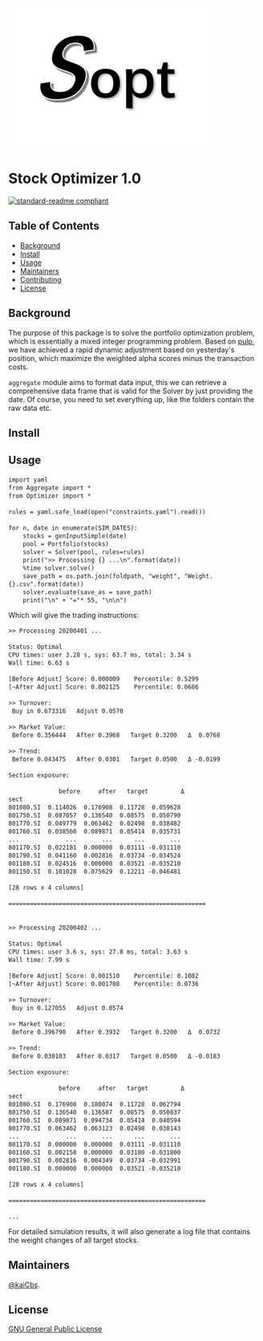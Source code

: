 ![Logo](resource/logo.png)

# Stock Optimizer 1.0
[![standard-readme compliant](https://img.shields.io/badge/readme%20style-standard-brightgreen.svg?style=flat-square)](https://github.com/RichardLitt/standard-readme)

## Table of Contents

- [Background](#background)
- [Install](#install)
- [Usage](#usage)
- [Maintainers](#maintainers)
- [Contributing](#contributing)
- [License](#license)

## Background

The purpose of this package is to solve the portfolio optimization problem, which is essentially a mixed integer programming problem. Based on [pulp](https://pypi.org/project/PuLP/), we have achieved a rapid dynamic adjustment based on yesterday's position, which maximize the weighted alpha scores minus the transaction costs.


`aggregate` module aims to format data input, this we can retrieve a comprehensive data frame that is valid for the Solver by just providing the date. Of course, you need to set everything up, like the folders contain the raw data etc.

## Install


## Usage

```
import yaml
from Aggregate import *
from Optimizer import *

rules = yaml.safe_load(open("constraints.yaml").read())
         
for n, date in enumerate(SIM_DATES):
    stocks = genInputSimple(date)
    pool = Portfolio(stocks)
    solver = Solver(pool, rules=rules)
    print(">> Processing {} ...\n".format(date))
    %time solver.solve()
    save_path = os.path.join(foldpath, "weight", "Weight.{}.csv".format(date))
    solver.evaluate(save_as = save_path)
    print("\n" + "="* 55, "\n\n")
```

Which will give the trading instructions:

```
>> Processing 20200401 ...

Status: Optimal
CPU times: user 3.28 s, sys: 63.7 ms, total: 3.34 s
Wall time: 6.63 s

[Before Adjust] Score: 0.000009    Percentile: 0.5299
[~After Adjust] Score: 0.002125    Percentile: 0.0686

>> Turnover:    
 Buy in 0.673316   Adjust 0.0570

>> Market Value:
 Before 0.356444   After 0.3968   Target 0.3200   Δ  0.0768 

>> Trend:       
 Before 0.043475   After 0.0301   Target 0.0500   Δ -0.0199

Section exposure:

              before     after   target         Δ
sect                                            
801080.SI  0.114026  0.176908  0.11728  0.059628
801750.SI  0.087057  0.136540  0.08575  0.050790
801770.SI  0.049779  0.063462  0.02498  0.038482
801760.SI  0.038560  0.089871  0.05414  0.035731
...             ...       ...      ...       ...
801170.SI  0.022181  0.000000  0.03111 -0.031110
801790.SI  0.041160  0.002816  0.03734 -0.034524
801180.SI  0.024516  0.000000  0.03521 -0.035210
801150.SI  0.101028  0.075629  0.12211 -0.046481

[28 rows x 4 columns]

======================================================= 


>> Processing 20200402 ...

Status: Optimal
CPU times: user 3.6 s, sys: 27.8 ms, total: 3.63 s
Wall time: 7.99 s

[Before Adjust] Score: 0.001510    Percentile: 0.1082
[~After Adjust] Score: 0.001708    Percentile: 0.0736

>> Turnover:    
 Buy in 0.127055   Adjust 0.0574

>> Market Value:
 Before 0.396790   After 0.3932   Target 0.3200   Δ  0.0732 

>> Trend:       
 Before 0.030103   After 0.0317   Target 0.0500   Δ -0.0183

Section exposure:

              before     after   target         Δ
sect                                            
801080.SI  0.176908  0.180074  0.11728  0.062794
801750.SI  0.136540  0.136587  0.08575  0.050837
801760.SI  0.089871  0.094734  0.05414  0.040594
801770.SI  0.063462  0.063123  0.02498  0.038143
...             ...       ...      ...       ...
801170.SI  0.000000  0.000000  0.03111 -0.031110
801160.SI  0.002158  0.000000  0.03180 -0.031800
801790.SI  0.002816  0.004349  0.03734 -0.032991
801180.SI  0.000000  0.000000  0.03521 -0.035210

[28 rows x 4 columns]

======================================================= 

...
```

For detailed simulation results, it will also generate a log file that contains the weight changes of all target stocks.


## Maintainers

[@kaiCbs](https://github.com/kaiCbs).


## License

[GNU General Public License](resource/GNU.txt)